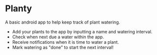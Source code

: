 # Planty
A basic android app to help keep track of plant watering.
- Add your plants to the app by inputting a name and watering interval.
- Check when next due a water within the app.
- Receive notifications when it is time to water a plant.
- Mark watering as "done" to start the next interval!
